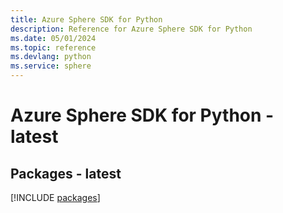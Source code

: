 ```yaml
---
title: Azure Sphere SDK for Python
description: Reference for Azure Sphere SDK for Python
ms.date: 05/01/2024
ms.topic: reference
ms.devlang: python
ms.service: sphere
---
```

# Azure Sphere SDK for Python - latest
## Packages - latest
[!INCLUDE [packages](sphere-index.md)]